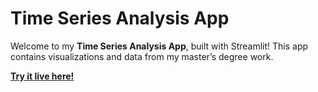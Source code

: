 # Time Series Analysis App  
Welcome to my **Time Series Analysis App**, built with Streamlit! This app contains visualizations and data from my master’s degree work.

**[Try it live here!](https://diplomovkatimeseries.streamlit.app/)**